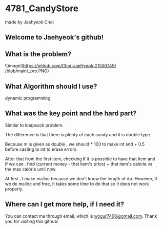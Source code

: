 # 4781_CandyStore

made by Jaehyeok Choi

## Welcome to Jaehyeok's github!

## What is the problem?

![image](https://github.com/Choi-JaeHyeok-21500749/ /blob/main/_pro.PNG)

## What Algorithm should I use?

dynamic programming

## What was the key point and the hard part?

Similar to knapsack problem.

The difference is that there is plenty of each candy and it is double type.

Because m is given as double , we should * 100 to make int and + 0.5 before casting to int to erase errors.

After that from the first item, checking if it is possible to have that item and if we can , find (current money - that item's price) + that item's calorie  vs the max calorie until now.

At first , I make malloc because we don't know the length of dp. However, if we do malloc and free, it takes some time to do that so it does not work properly.

## Where can I get more help, if I need it?

You can contact me through email, which is wogur7496@gmail.com.
Thank you for visiting this github!
